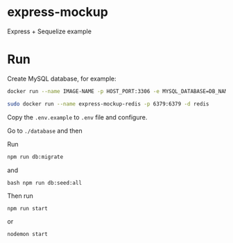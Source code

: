# express-mockup
Express + Sequelize example

# Run
Create MySQL database, for example:

```bash
docker run --name IMAGE-NAME -p HOST_PORT:3306 -e MYSQL_DATABASE=DB_NAME -e MYSQL_USER=DB_USER -e MYSQL_PASSWORD=PASSWORD -e MYSQL_ROOT_PASSWORD=PASSWORD -d mysql:5.7

sudo docker run --name express-mockup-redis -p 6379:6379 -d redis
```

Copy the `.env.example` to `.env` file and configure.

Go to ```./database``` and then

Run 
```bash 
npm run db:migrate
```
and 
```
bash npm run db:seed:all
```

Then run 
```bash
npm run start
```
or
```bash
nodemon start
```